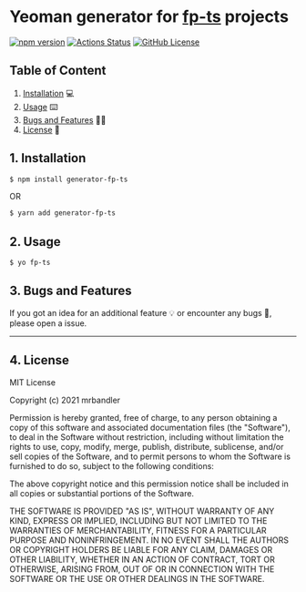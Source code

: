 # Yeoman generator for [fp-ts](https://github.com/gcanti/fp-ts) projects

[![npm version](https://badge.fury.io/js/generator-fp-ts.svg)](https://badge.fury.io/js/generator-fp-ts) [![Actions Status](https://github.com/mrbandler/generator-fp-ts/workflows/build/badge.svg)](https://github.com/mrbandler/generator-fp-ts/actions) [![GitHub License](https://img.shields.io/github/license/mrbandler/generator-fp-ts)](https://github.com/mrbandler/generator-fp-ts/blob/master/LICENSE)

## Table of Content

1. [Installation](#1-installation) 💻
2. [Usage](#2-usage) ⌨️
3. [Bugs and Features](#4-bugs-and-features) 🐞💡
4. [License](#5-license) 📃

## 1. Installation

```bash
$ npm install generator-fp-ts
```

OR

```bash
$ yarn add generator-fp-ts
```

## 2. Usage

```bash
$ yo fp-ts
```

## 3. Bugs and Features

If you got an idea for an additional feature 💡 or encounter any bugs 🐞, please open a issue.

---

## 4. License

MIT License

Copyright (c) 2021 mrbandler

Permission is hereby granted, free of charge, to any person obtaining a copy
of this software and associated documentation files (the "Software"), to deal
in the Software without restriction, including without limitation the rights
to use, copy, modify, merge, publish, distribute, sublicense, and/or sell
copies of the Software, and to permit persons to whom the Software is
furnished to do so, subject to the following conditions:

The above copyright notice and this permission notice shall be included in all
copies or substantial portions of the Software.

THE SOFTWARE IS PROVIDED "AS IS", WITHOUT WARRANTY OF ANY KIND, EXPRESS OR
IMPLIED, INCLUDING BUT NOT LIMITED TO THE WARRANTIES OF MERCHANTABILITY,
FITNESS FOR A PARTICULAR PURPOSE AND NONINFRINGEMENT. IN NO EVENT SHALL THE
AUTHORS OR COPYRIGHT HOLDERS BE LIABLE FOR ANY CLAIM, DAMAGES OR OTHER
LIABILITY, WHETHER IN AN ACTION OF CONTRACT, TORT OR OTHERWISE, ARISING FROM,
OUT OF OR IN CONNECTION WITH THE SOFTWARE OR THE USE OR OTHER DEALINGS IN THE
SOFTWARE.
